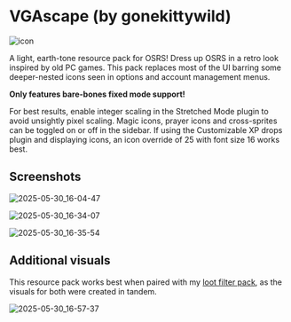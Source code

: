 # VGAscape (by gonekittywild)

![icon](https://github.com/user-attachments/assets/9229ebde-5031-4bf5-a424-d10e7b07607e)

A light, earth-tone resource pack for OSRS! Dress up OSRS in a retro look inspired by old PC games.
This pack replaces most of the UI barring some deeper-nested icons seen in options and account management menus.

**Only features bare-bones fixed mode support!**

For best results, enable integer scaling in the Stretched Mode plugin to avoid unsightly pixel scaling.
Magic icons, prayer icons and cross-sprites can be toggled on or off in the sidebar.
If using the Customizable XP drops plugin and displaying icons, an icon override of 25 with font size 16 works best.

## Screenshots

![2025-05-30_16-04-47](https://github.com/user-attachments/assets/3007089b-5ea4-4384-8433-aebaff3d7330)

![2025-05-30_16-34-07](https://github.com/user-attachments/assets/df9b739a-9c91-4ab6-a26b-4c7a211b65da)

![2025-05-30_16-35-54](https://github.com/user-attachments/assets/5cb0ed54-3eed-4aad-a260-320d74e13bbc)

## Additional visuals

This resource pack works best when paired with my [loot filter pack](https://github.com/GCWild/vga-filter/tree/main), as the visuals for both were created in tandem.

![2025-05-30_16-57-37](https://github.com/user-attachments/assets/7807fd5a-0c32-441d-afe6-23e7b4c7ca34)
